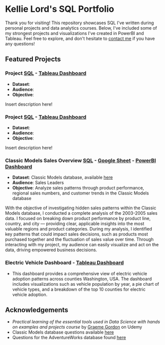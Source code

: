 # Kellie Lord's SQL Portfolio 
Thank you for visiting! This repository showcases SQL I've written during personal projects and data analytics courses. Below, I've included some of my strongest projects and visualizations I've created in PowerBI and Tableau. Feel free to explore, and don't hesitate to [contact me](https://www.linkedin.com/in/kellielord/) if you have any questions! 
## Featured Projects

### Project [SQL]() - [Tableau Dashboard]()
- **Dataset**:
- **Audience**:
- **Objective**:

Insert description here!

### Project [SQL]() - [Tableau Dashboard]()
- **Dataset**:
- **Audience**:
- **Objective**:

Insert description here!

### Classic Models Sales Overview [SQL](https://github.com/kellielord/SQL-Portfolio/blob/main/Sales%20Overview%20Classic%20Models.sql) - [Google Sheet](https://docs.google.com/spreadsheets/d/1EEH8KPtTxuVk2v5BaW9RD5ewuMzpaKBpJbFbwCT71ys/pubhtml) - [PowerBI Dashboard](https://github.com/kellielord/SQL-Portfolio/blob/main/Classic%20Models%20Dashboard.pdf)
- **Dataset**: Classic Models database, available [here](https://www.kaggle.com/code/rhettap1/classicmodels-w-sql-excel-python)
- **Audience**: Sales Leaders 
- **Objective**: Analyze sales patterns through product performance, regional sales numbers, and customer trends in the Classic Models database

With the objective of investigating hidden sales patterns within the Classic Models database, I conducted a complete analysis of the 2003-2005 sales data. I focused on breaking down product performance by product line, country, and city — providing clear, applicable insights into the most valuable regions and product categories. During my analysis, I identified key patterns that could impact sales decisions, such as products most purchased together and the fluctuation of sales value over time. Through interacting with my project, my audience can easily visualize and act on the data, driving empowered business decisions.

### Electric Vehicle Dashboard - [Tableau Dashboard](https://public.tableau.com/app/profile/kellie.lord/viz/ElectricVehicleDashboard_17260145241310/Dashboard1?publish=yes)
- This dashboard provides a comprehensive view of electric vehicle adoption patterns across counties Washington, USA. The dashboard includes visualizations such as vehicle population by year, a pie chart of vehicle types, and a breakdown of the top 10 counties for electric vehicle adoption.

## Acknowledgements
- *Practical learning of the essential tools used in Data Science with hands on examples and projects course* by [Graeme Gordon](https://www.udemy.com/user/graeme-gordon-32/) on Udemy
- Classic Models database questions available [here](https://www.richardtwatson.com/open/Reader/ClassicModels.html)
- Questions for the AdventureWorks database found [here](https://sqlzoo.net/wiki/AdventureWorks_easy_questions)

